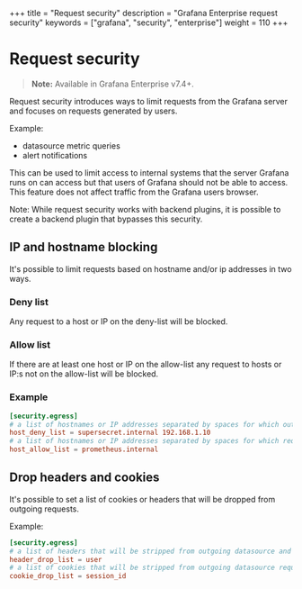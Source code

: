+++
title = "Request security"
description = "Grafana Enterprise request security"
keywords = ["grafana", "security", "enterprise"]
weight = 110
+++

# Request security

> **Note:** Available in Grafana Enterprise v7.4+.

Request security introduces ways to limit requests from the Grafana server and focuses on requests generated by users.

Example:
- datasource metric queries
- alert notifications

This can be used to limit access to internal systems that the server Grafana runs on can access but that users of Grafana should not be able to access. This feature does not affect traffic from the Grafana users browser.

Note: While request security works with backend plugins, it is possible to create a backend plugin that bypasses this security.

## IP and hostname blocking

It's possible to limit requests based on hostname and/or ip addresses in two ways.

### Deny list

Any request to a host or IP on the deny-list will be blocked.

### Allow list

If there are at least one host or IP on the allow-list any request to hosts or IP:s not on the allow-list will be blocked.

### Example

```toml
[security.egress]
# a list of hostnames or IP addresses separated by spaces for which outgoing requests will be blocked
host_deny_list = supersecret.internal 192.168.1.10
# a list of hostnames or IP addresses separated by spaces for which requests will be allowed, all other requests will be blocked
host_allow_list = prometheus.internal

```

## Drop headers and cookies

It's possible to set a list of cookies or headers that will be dropped from outgoing requests.

Example:

```toml
[security.egress]
# a list of headers that will be stripped from outgoing datasource and alerting requests
header_drop_list = user
# a list of cookies that will be stripped from outgoing datasource requests (case sensitive)
cookie_drop_list = session_id
```
